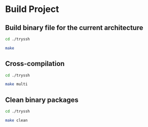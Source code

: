 # Build Project

## Build binary file for the current architecture

```bash
cd ./tryssh

make
```

## Cross-compilation

```bash
cd ./tryssh

make multi
```

## Clean binary packages

```bash
cd ./tryssh

make clean
```